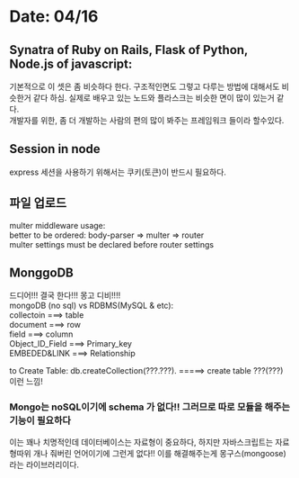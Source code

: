 # Date: 04/16

## Synatra of Ruby on Rails, Flask of Python, Node.js of javascript:
기본적으로 이 셋은 좀 비슷하다 한다. 구조적인면도 그렇고 다루는 방법에 대해서도 비슷한거 같다 하심. 실제로 배우고 있는 노드와 플라스크는 비슷한 면이 많이 있는거 같다.  
개발자를 위한, 좀 더 개발하는 사람의 편의 많이 봐주는 프레임워크 들이라 할수있다.  

## Session in node
express
세션을 사용하기 위해서는 쿠키(토큰)이 반드시 필요하다.  

## 파일 업로드
multer middleware usage:  
better to be ordered: body-parser => multer => router  
multer settings must be declared before router settings   

## MonggoDB  
드디어!!! 결국 한다!!! 몽고 디비!!!!  
mongoDB (no sql) vs RDBMS(MySQL & etc):  
collectoin ===> table    
document ===> row  
field ===> column  
Object_ID_Field ===> Primary_key  
EMBEDED&LINK ===> Relationship  

to Create Table:
db.createCollection(???.???). =====> create table ???(???) 이런 느낌!   

### Mongo는 noSQL이기에 schema 가 없다!! 그러므로 따로 모듈을 해주는 기능이 필요하다
이는 꽤나 치명적인데 데이터베이스는 자료형이 중요하다, 하지만 자바스크립트는 자료형따위 개나 줘버린 언어이기에 그런게 없다!! 이를 해결해주는게 몽구스(mongoose)라는 라이브러리이다.  



